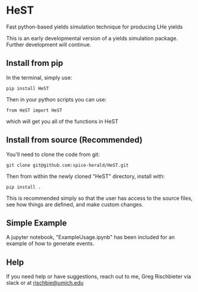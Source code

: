 # HeST
Fast python-based yields simulation technique for producing LHe yields

This is an early developmental version of a yields simulation package. Further development will continue. 

## Install from pip

In the terminal, simply use: 

`pip install HeST`

Then in your python scripts you can use: 

`from HeST import HeST`

which will get you all of the functions in HeST

## Install from source (Recommended)

You'll need to clone the code from git:

`git clone git@github.com:spice-herald/HeST.git`

Then from within the newly cloned "HeST" directory, install with:

`pip install .`

This is recommended simply so that the user has access to the source files, see how things are defined, and make custom changes. 

## Simple Example

A jupyter notebook, "ExampleUsage.ipynb" has been included for an example of how to generate events.

## Help

If you need help or have suggestions, reach out to me, Greg Rischbieter via slack or at rischbie@umich.edu

